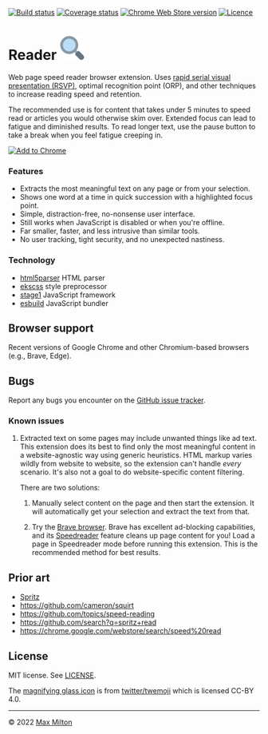 [![Build status](https://img.shields.io/github/actions/workflow/status/maxmilton/reader/ci.yml?branch=master)](https://github.com/maxmilton/reader/actions)
[![Coverage status](https://img.shields.io/codeclimate/coverage/maxmilton/reader)](https://codeclimate.com/github/maxmilton/reader)
[![Chrome Web Store version](https://img.shields.io/chrome-web-store/v/ollcdfepbkpopcfilmheonkfbbnnmkbj.svg)](https://chrome.google.com/webstore/detail/reader/ollcdfepbkpopcfilmheonkfbbnnmkbj)
[![Licence](https://img.shields.io/github/license/maxmilton/reader.svg)](https://github.com/maxmilton/reader/blob/master/LICENSE)

# Reader ![](./static/icon48.png)

Web page speed reader browser extension. Uses [rapid serial visual presentation (RSVP)](https://en.wikipedia.org/wiki/Rapid_serial_visual_presentation), optimal recognition point (ORP), and other techniques to increase reading speed and retention.

The recommended use is for content that takes under 5 minutes to speed read or articles you would otherwise skim over. Extended focus can lead to fatigue and diminished results. To read longer text, use the pause button to take a break when you feel fatigue creeping in.

[![Add to Chrome](https://storage.googleapis.com/chrome-gcs-uploader.appspot.com/image/WlD8wC6g8khYWPJUsQceQkhXSlv1/mPGKYBIR2uCP0ApchDXE.png)](https://chrome.google.com/webstore/detail/reader/ollcdfepbkpopcfilmheonkfbbnnmkbj)

### Features

- Extracts the most meaningful text on any page or from your selection.
- Shows one word at a time in quick succession with a highlighted focus point.
- Simple, distraction-free, no-nonsense user interface.
- Still works when JavaScript is disabled or when you're offline.
- Far smaller, faster, and less intrusive than similar tools.
- No user tracking, tight security, and no unexpected nastiness.

### Technology

- [html5parser](https://github.com/acrazing/html5parser) HTML parser
- [ekscss](https://github.com/maxmilton/ekscss) style preprocessor
- [stage1](https://github.com/maxmilton/stage1) JavaScript framework
- [esbuild](https://esbuild.github.io/) JavaScript bundler

## Browser support

Recent versions of Google Chrome and other Chromium-based browsers (e.g., Brave, Edge).

## Bugs

Report any bugs you encounter on the [GitHub issue tracker](https://github.com/maxmilton/reader/issues).

### Known issues

1. Extracted text on some pages may include unwanted things like ad text. This extension does its best to find only the most meaningful content in a website-agnostic way using generic heuristics. HTML markup varies wildly from website to website, so the extension can't handle _every_ scenario. It's also not a goal to do website-specific content filtering.

   There are two solutions:

   1. Manually select content on the page and then start the extension. It will automatically get your selection and extract the text from that.

   1. Try the [Brave browser](https://brave.com). Brave has excellent ad-blocking capabilities, and its [Speedreader](https://support.brave.com/hc/en-us/articles/360045031392-What-is-SpeedReader-) feature cleans up page content for you! Load a page in Speedreader mode before running this extension. This is the recommended method for best results.

## Prior art

- [Spritz](https://spritz.com)
- <https://github.com/cameron/squirt>
- <https://github.com/topics/speed-reading>
- <https://github.com/search?q=spritz+read>
- <https://chrome.google.com/webstore/search/speed%20read>

## License

MIT license. See [LICENSE](https://github.com/maxmilton/reader/blob/master/LICENSE).

The [magnifying glass icon](https://github.com/twitter/twemoji/blob/master/assets/svg/1f50d.svg) is from [twitter/twemoji](https://github.com/twitter/twemoji) which is licensed CC-BY 4.0.

---

© 2022 [Max Milton](https://maxmilton.com)
